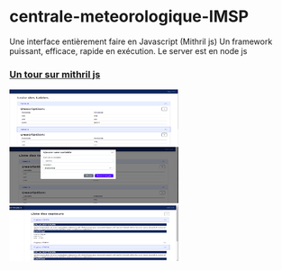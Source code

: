 # centrale-meteorologique-IMSP


<p> Une interface entièrement faire en Javascript (Mithril js)
Un framework puissant, efficace, rapide en exécution. Le server est en node js </p>

### <a href="https://mithril.js.org/"> Un tour sur mithril js </a>




<img src="./client/assets/img/im1.png" width="300" height="100"/>



<img src="./client/assets/img/im2.png" width="300" height="100"/>




<img src="./client/assets/img/im3.png" width="300" height="100"/>